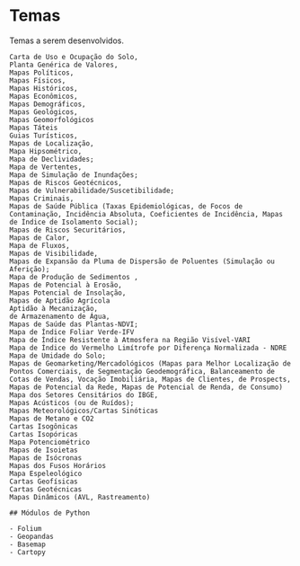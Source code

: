 # Temas
Temas a serem desenvolvidos.


    Carta de Uso e Ocupação do Solo,
    Planta Genérica de Valores,
    Mapas Políticos,
    Mapas Físicos,
    Mapas Históricos,
    Mapas Econômicos,
    Mapas Demográficos,
    Mapas Geológicos,
    Mapas Geomorfológicos
    Mapas Táteis
    Guias Turísticos,
    Mapas de Localização,
    Mapa Hipsométrico,
    Mapa de Declividades;
    Mapa de Vertentes,
    Mapa de Simulação de Inundações;
    Mapas de Riscos Geotécnicos,
    Mapas de Vulnerabilidade/Suscetibilidade;
    Mapas Criminais,
    Mapas de Saúde Pública (Taxas Epidemiológicas, de Focos de Contaminação, Incidência Absoluta, Coeficientes de Incidência, Mapas de Índice de Isolamento Social);
    Mapas de Riscos Securitários,
    Mapas de Calor,
    Mapa de Fluxos,
    Mapas de Visibilidade,
    Mapas de Expansão da Pluma de Dispersão de Poluentes (Simulação ou Aferição);
    Mapa de Produção de Sedimentos ,
    Mapas de Potencial à Erosão,
    Mapas Potencial de Insolação,
    Mapas de Aptidão Agrícola
    Aptidão à Mecanização,
    de Armazenamento de Água,
    Mapas de Saúde das Plantas-NDVI;
    Mapa de Índice Foliar Verde-IFV
    Mapa de Índice Resistente à Atmosfera na Região Visível-VARI
    Mapa de Índice do Vermelho Limítrofe por Diferença Normalizada - NDRE
    Mapa de Umidade do Solo;
    Mapas de Geomarketing/Mercadológicos (Mapas para Melhor Localização de Pontos Comerciais, de Segmentação Geodemográfica, Balanceamento de Cotas de Vendas, Vocação Imobiliária, Mapas de Clientes, de Prospects, Mapas de Potencial da Rede, Mapas de Potencial de Renda, de Consumo)
    Mapa dos Setores Censitários do IBGE,
    Mapas Acústicos (ou de Ruídos);
    Mapas Meteorológicos/Cartas Sinóticas
    Mapas de Metano e CO2
    Cartas Isogônicas
    Cartas Isopóricas
    Mapa Potenciométrico
    Mapas de Isoietas
    Mapas de Isócronas
    Mapas dos Fusos Horários
    Mapa Espeleológico
    Cartas Geofísicas
    Cartas Geotécnicas
    Mapas Dinâmicos (AVL, Rastreamento)
    
    ## Módulos de Python
    
    - Folium
    - Geopandas
    - Basemap
    - Cartopy
